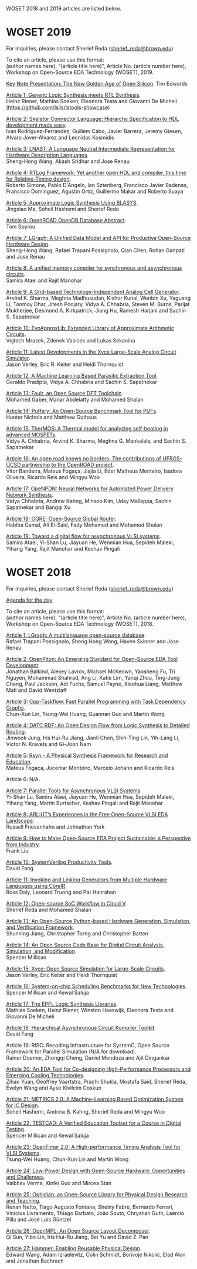 WOSET 2018 and 2019 articles are listed below.

#  WOSET 2019

For inquiries, please contact Sherief Reda
(sherief_reda@brown.edu)

To cite an article, please use this format:   
(author names here), "(article title here)", Article No. (article number here), Workshop on Open-Source EDA Technology (WOSET), 2019.


[Key Note Presentation: The New Golden Age of Open Silicon](PDFs/2019/keynote.pdf). 
Tim Edwards

[Article 1: Generic Logic Synthesis meets RTL Synthesis](PDFs/2019/a1.pdf).  
Heinz Riener, Mathias Soeken, Eleonora Testa and Giovanni De Micheli
(https://github.com/lsils/lstools-showcase)

[Article 2: Skeletor Connector Language: Hierarchy Specification to HDL development made easy](PDFs/2019/a2.pdf).  
Ivan Rodriguez-Ferrandez, Guillem Cabo, Javier Barrera, Jeremy Giesen, Alvaro Jover-Alvarez and Leonidas Kosmidis

[Article 3: LNAST: A Language Neutral Intermediate Representation for Hardware Description Languages](PDFs/2019/a3.pdf).  
Sheng-Hong Wang, Akash Sridhar and Jose Renau

[Article 4: RTLog Framework: Yet another open HDL and compiler, this time for Relative-Timing design](PDFs/2019/a4.pdf).  
Roberto Simone, Pablo D'Angelo, Ian Sztenberg, Francisco Javier Badenas, Francisco Dominguez, Agustin Ortiz, Guillermo Makar and Roberto Suaya

[Article 5: Approximate Logic Synthesis Using BLASYS](PDFs/2019/a5.pdf).  
Jingxiao Ma, Soheil Hashemi and Sherief Reda

[Article 6: OpenROAD OpenDB Database Abstract](PDFs/2019/a6.pdf).  
Tom Spyrou

[Article 7: LGraph: A Unified Data Model and API for Productive Open-Source Hardware Design](PDFs/2019/a7.pdf).  
Sheng-Hong Wang, Rafael Trapani Possignolo, Qian Chen, Rohan Ganpati and Jose Renau

[Article 8: A unified memory compiler for synchronous and asynchronous circuits](PDFs/2019/a8.pdf).  
Samira Ataei and Rajit Manohar

[Article 9: A Grid-based Technology-Independent Analog Cell Generator](PDFs/2019/a9.pdf).  
Arvind K. Sharma, Meghna Madhusudan, Kishor Kunal, Wenbin Xu, Yaguang Li, Tonmoy Dhar, Jitesh Poojary, Vidya A. Chhabria, Steven M. Burns, Parijat Mukherjee, Desmond A. Kirkpatrick, Jiang Hu, Ramesh Harjani and Sachin S. Sapatnekar

[Article 10: EvoApproxLib: Extended Library of Approximate Arithmetic Circuits](PDFs/2019/a10.pdf).  
Vojtech Mrazek, Zdenek Vasicek and Lukas Sekanina

[Article 11: Latest Developments in the Xyce Large-Scale Analog Circuit Simulator](PDFs/2019/a11.pdf).  
Jason Verley, Eric R. Keiter and Heidi Thornquist

[Article 12: A Machine Learning Based Parasitic Extraction Tool](PDFs/2019/a12.pdf).  
Geraldo Pradipta, Vidya A. Chhabria and Sachin S. Sapatnekar

[Article 13: Fault, an Open Source DFT Toolchain](PDFs/2019/a13.pdf).  
Mohamed Gaber, Manar Abdelatty and Mohamed Shalan

[Article 14: Puffery: An Open-Source Benchmark Tool for PUFs](PDFs/2019/a14.pdf).  
Hunter Nichols and Matthew Guthaus

[Article 15: TherMOS: A Thermal model for analyzing self-heating in advanced MOSFETs](PDFs/2019/a15.pdf).  
Vidya A. Chhabria, Arvind K. Sharma, Meghna G. Mankalale, and Sachin S. Sapatnekar

[Article 16: An open road knows no borders: The contributions of UFRGS-UCSD partnership to the OpenROAD project](PDFs/2019/a16.pdf).  
Vitor Bandeira, Mateus Fogaça, Jiajia Li, Eder Matheus Monteiro, Isadora Oliveira, Ricardo Reis and Mingyu Woo

[Article 17: OpeNPDN: Neural Networks for Automated Power Delivery Network Synthesis](PDFs/2019/a17.pdf).  
Vidya Chhabria, Andrew Kahng, Minsoo Kim, Uday Mallappa, Sachin Sapatnekar and Bangqi Xu

[Article 18: OGRE: Open-Source Global Router](PDFs/2019/a18.pdf).  
Habiba Gamal, Ali El-Said, Fady Mohamed and Mohamed Shalan

[Article 19: Toward a digital flow for asynchronous VLSI systems](PDFs/2019/a19.pdf).  
Samira Ataei, Yi-Shan Lu, Jiayuan He, Wenmian Hua, Sepideh Maleki, Yihang Yang, Rajit Manohar and Keshav Pingali


#  WOSET 2018 

For inquiries, please contact Sherief Reda
(sherief_reda@brown.edu)

[Agenda for the day](agenda.pdf)

To cite an article, please use this format:   
(author names here), "(article title here)", Article No. (article number here), Workshop on Open-Source EDA Technology (WOSET), 2018.


[Article 1: LGraph: A multilanguage open-source database](PDFs/a1.pdf).  
Rafael Trapani Possignolo, Sheng Hong Wang, Haven Skinner and Jose Renau

[Article 2: OpenPiton: An Emerging Standard for Open-Source EDA Tool Development](PDFs/a2.pdf).     
Jonathan Balkind, Alexey Lavrov, Michael McKeown, Yaosheng Fu, Tri Nguyen, Mohammad Shahrad, Ang Li, Katie Lim, Yanqi Zhou, Ting-Jung Chang, Paul Jackson, Adi Fuchs, Samuel Payne, Xiaohua Liang, Matthew Matl and David Wentzlaff


[Article 3: Cpp-Taskflow: Fast Parallel Programming with Task Dependency Graphs](PDFs/a3.pdf).  
Chun-Xun Lin, Tsung-Wei Huang, Guannan Guo and Martin Wong


[Article 4: DATC RDF: An Open Design Flow from Logic Synthesis to Detailed Routing](PDFs/a4.pdf).  
Jinwook Jung, Iris Hui-Ru Jiang, Jianli Chen, Shih-Ting Lin, Yih-Lang Li, Victor N. Kravets and Gi-Joon Nam


[Article 5: Rsyn - A Physical Synthesis Framework for Research and Education](PDFs/a5.pdf).  
Mateus Fogaça, Jucemar Monteiro, Marcelo Johann and Ricardo Reis


Article 6: N/A.  

[Article 7: Parallel Tools for Asynchronous VLSI Systems](PDFs/a7.pdf).  
Yi-Shan Lu, Samira Ataei, Jiayuan He, Wenmian Hua, Sepideh Maleki, Yihang Yang, Martin Burtscher, Keshav Pingali and Rajit Manohar

[Article 8: ARL:UT’s Experiences in the Free Open-Source VLSI EDA Landscape](PDFs/a8.pdf).   
Russell Friesenhahn and Johnathan York

[Article 9: How to Make Open-Source EDA Project Sustainable: a Perspective from Industry](PDFs/a9.pdf).  
Frank Liu

[Article 10: SystemVerilog Productivity Tools](PDFs/a10.pdf).  
David Fang

[Article 11: Invoking and Linking Generators from Multiple Hardware Languages using CoreIR](PDFs/a11.pdf).  
Ross Daly, Leonard Truong and Pat Hanrahan

[Article 12: Open-source SoC Workflow in Cloud V](PDFs/a12.pdf).  
Sherief Reda and Mohamed Shalan

[Article 13: An Open-Source Python-based Hardware Generation, Simulation, and Verification Framework](PDFs/a13.pdf).  
Shunning Jiang, Christopher Torng and Christopher Batten

[Article 14: An Open Source Code Base for Digital Circuit Analysis, Simulation, and Modification](PDFs/a14.pdf).  
Spencer Millican

[Article 15: Xyce: Open Source Simulation for Large-Scale Circuits](PDFs/a15.pdf).  
Jason Verley, Eric Keiter and Heidi Thornquist

[Article 16: System-on-chip Scheduling Benchmarks for New Technologies](PDFs/a16.pdf).  
Spencer Millican and Kewal Saluja

[Article 17: The EPFL Logic Synthesis Libraries](PDFs/a17.pdf).  
Mathias Soeken, Heinz Riener, Winston Haaswijk, Eleonora Testa and Giovanni De Micheli

[Article 18: Hierarchical Asynchronous Circuit Kompiler Toolkit](PDFs/a18.pdf).  
David Fang

Article 19: RISC: Recoding Infrastructure for SystemC, Open Source Framework for Parallel Simulation (N/A for download).  
Rainer Doemer, Zhongqi Cheng, Daniel Mendoza and Ajit Dingankar

[Article 20: An EDA Tool for Co-designing High-Performance Processors and Emerging Cooling Technologies](PDFs/a20.pdf).  
Zihao Yuan, Geoffrey Vaartstra, Prachi Shukla, Mostafa Said, Sherief Reda, Evelyn Wang and Ayse Kivilcim Coskun

[Article 21: METRICS 2.0: A Machine-Learning Based Optimization System for IC Design](PDFs/a21.pdf).  
Soheil Hashemi, Andrew B. Kahng, Sherief Reda and Mingyu Woo

[Article 22: TESTCAD: A Verified Education Toolset for a Course in Digital Testing](PDFs/a22.pdf).  
Spencer Millican and Kewal Saluja

[Article 23: OpenTimer 2.0: A High-performance Timing Analysis Tool for VLSI Systems](PDFs/a23.pdf).  
Tsung-Wei Huang, Chun-Xun Lin and Martin Wong

[Article 24: Low-Power Design with Open-Source Hardware: Opportunities and Challenges](PDFs/a24.pdf).  
Vaibhav Verma, Xinfei Guo and Mircea Stan

[Article 25: Ophidian: an Open-Source Library for Physical Design Research and Teaching](PDFs/a25.pdf).  
Renan Netto, Tiago Augusto Fontana, Sheiny Fabre, Bernardo Ferrari, Vinicius Livramento, Thiago Barbato, João Souto, Chrystian Guth, Laércio Pilla and José Luís Güntzel

[Article 26: OpenMPL: An Open Source Layout Decomposer](PDFs/a26.pdf).    
Qi Sun, Yibo Lin, Iris Hui-Ru Jiang, Bei Yu and David Z. Pan

[Article 27: Hammer: Enabling Reusable Physical Design](PDFs/a27.pdf).  
Edward Wang, Adam Izraelevitz, Colin Schmidt, Borivoje Nikolić, Elad Alon and Jonathan Bachrach




